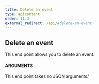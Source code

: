 ```yaml
---
title: Delete an event
type: apicontent
order: 11.3
external_redirect: /api/#delete-an-event
---
```

## Delete an event
This end point allows you to delete an event.

#### ARGUMENTS

This end point takes no JSON arguments.'
